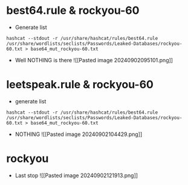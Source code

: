 # best64.rule & rockyou-60
- Generate list 
```
hashcat --stdout -r /usr/share/hashcat/rules/best64.rule /usr/share/wordlists/seclists/Passwords/Leaked-Databases/rockyou-60.txt > base64_mut_rockyou-60.txt
```
- Well NOTHING is there
![[Pasted image 20240902095101.png]]

# leetspeak.rule & rockyou-60
- generate list
```
hashcat --stdout -r /usr/share/hashcat/rules/best64.rule /usr/share/wordlists/seclists/Passwords/Leaked-Databases/rockyou-60.txt > base64_mut_rockyou-60.txt
```
- NOTHING
![[Pasted image 20240902104429.png]]
# rockyou
- Last stop
![[Pasted image 20240902121913.png]]